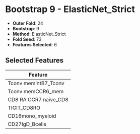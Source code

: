 # Bootstrap 9 - ElasticNet_Strict

- **Outer Fold**: 24
- **Bootstrap**: 9
- **Method**: ElasticNet_Strict
- **Fold Seed**: 73
- **Features Selected**: 6

## Selected Features

| Feature |
|---------|
| Tconv memintB7_Tconv |
| Tconv memCCR6_mem |
| CD8 RA CCR7 naive_CD8 |
| TIGIT_CD8RO |
| CD16mono_myeloid |
| CD27IgD_Bcells |

